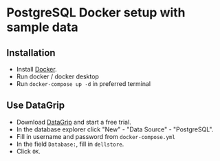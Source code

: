 # PostgreSQL Docker setup with sample data
## Installation
- Install [Docker](https://docs.docker.com/get-docker/).
- Run docker / docker desktop
- Run `docker-compose up -d` in preferred terminal

## Use DataGrip
- Download [DataGrip](https://www.jetbrains.com/datagrip/download/#section=windows) and start a free trial.
- In the database explorer click "New" - "Data Source" - "PostgreSQL".
- Fill in username and password from `docker-compose.yml`
- In the field `Database:`, fill in `dellstore`.
- Click `OK`.

